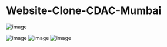# Website-Clone-CDAC-Mumbai
![image](https://github.com/2001204/Website-Clone-CDAC-Mumbai/assets/126748063/b99f653f-f1d2-4bb6-85d6-bcce2ac46c2f)

![image](https://github.com/2001204/Website-Clone-CDAC-Mumbai/assets/126748063/c26181bf-f66e-4eea-8356-1e00a0f9a874)
![image](https://github.com/2001204/Website-Clone-CDAC-Mumbai/assets/126748063/806f4fbc-17a1-44a4-9e4e-11069def3f6d)
![image](https://github.com/2001204/Website-Clone-CDAC-Mumbai/assets/126748063/95e1064d-2922-4eaa-a6ed-a7d4140c6d0c)
